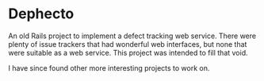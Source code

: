 # Dephecto

An old Rails project to implement a defect tracking web service. There were plenty of issue trackers that had wonderful web interfaces, but none that were suitable as a web service. This project was intended to fill that void.

I have since found other more interesting projects to work on.
